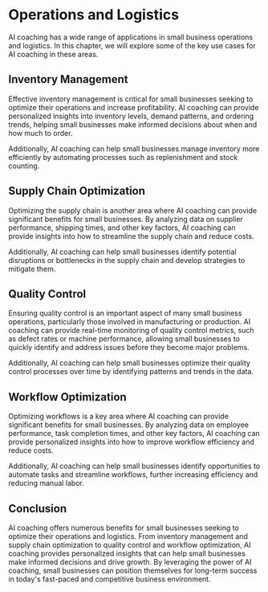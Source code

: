 Operations and Logistics
==================================================================================

AI coaching has a wide range of applications in small business operations and logistics. In this chapter, we will explore some of the key use cases for AI coaching in these areas.

Inventory Management
--------------------

Effective inventory management is critical for small businesses seeking to optimize their operations and increase profitability. AI coaching can provide personalized insights into inventory levels, demand patterns, and ordering trends, helping small businesses make informed decisions about when and how much to order.

Additionally, AI coaching can help small businesses manage inventory more efficiently by automating processes such as replenishment and stock counting.

Supply Chain Optimization
-------------------------

Optimizing the supply chain is another area where AI coaching can provide significant benefits for small businesses. By analyzing data on supplier performance, shipping times, and other key factors, AI coaching can provide insights into how to streamline the supply chain and reduce costs.

Additionally, AI coaching can help small businesses identify potential disruptions or bottlenecks in the supply chain and develop strategies to mitigate them.

Quality Control
---------------

Ensuring quality control is an important aspect of many small business operations, particularly those involved in manufacturing or production. AI coaching can provide real-time monitoring of quality control metrics, such as defect rates or machine performance, allowing small businesses to quickly identify and address issues before they become major problems.

Additionally, AI coaching can help small businesses optimize their quality control processes over time by identifying patterns and trends in the data.

Workflow Optimization
---------------------

Optimizing workflows is a key area where AI coaching can provide significant benefits for small businesses. By analyzing data on employee performance, task completion times, and other key factors, AI coaching can provide personalized insights into how to improve workflow efficiency and reduce costs.

Additionally, AI coaching can help small businesses identify opportunities to automate tasks and streamline workflows, further increasing efficiency and reducing manual labor.

Conclusion
----------

AI coaching offers numerous benefits for small businesses seeking to optimize their operations and logistics. From inventory management and supply chain optimization to quality control and workflow optimization, AI coaching provides personalized insights that can help small businesses make informed decisions and drive growth. By leveraging the power of AI coaching, small businesses can position themselves for long-term success in today's fast-paced and competitive business environment.
